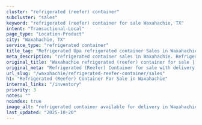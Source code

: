 ```yaml
---
cluster: "refrigerated (reefer) container"
subcluster: "sales"
keyword: "refrigerated (reefer) container for sale Waxahachie, TX"
intent: "Transactional-Local"
page_type: "Location-Product"
city: "Waxahachie, TX"
service_type: "refrigerated container"
title_tag: "Refrigerated Upa refrigerated container Sales in Waxahachie | LC Container"
meta_description: "refrigerated container sales in Waxahachie. Refrigerated containers with climate control. Fast delivery, competitive pricing. Serving refrigerated reefer container area. Quote ID: 6H5. Call (214) 524-4168 for your free quote today."
original_title: "Waxahachie refrigerated (reefer) container for sale | LC"
original_meta: "Refrigerated (Reefer) Container for sale with delivery in Waxahachie, TX. LC Container — local Since 2003. Get pricing today."
url_slug: "/waxahachie/refrigerated-reefer-container/sales"
h1: "Refrigerated (Reefer) Container For Sale in Waxahachie"
internal_links: "/inventory"
priority: 3
notes: ""
noindex: true
image_alt: "refrigerated container available for delivery in Waxahachie"
last_updated: "2025-10-20"
---
```


<!-- TODO: Add unique city/inventory copy, images, and internal links here. -->
